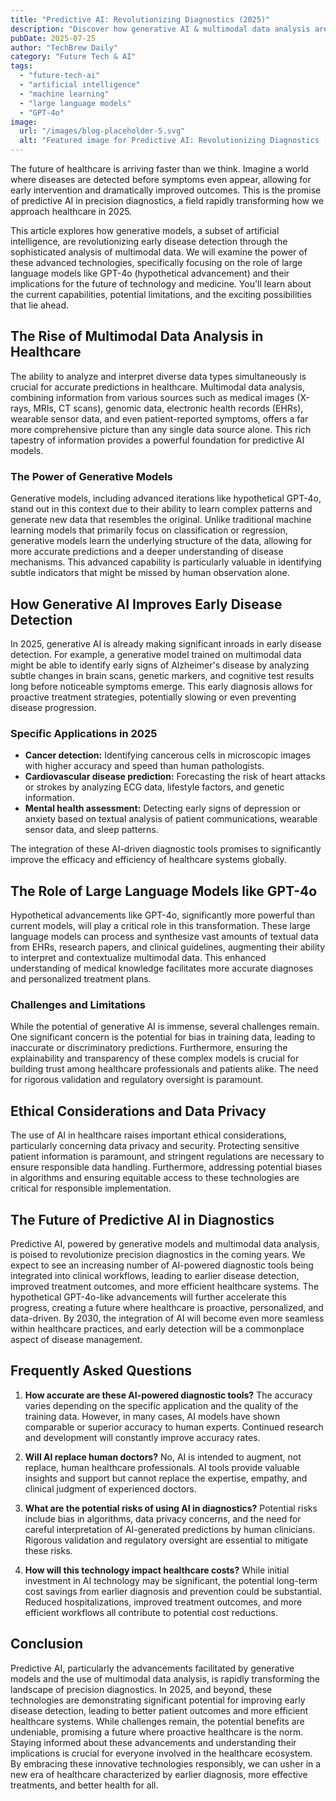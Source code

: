 ```yaml
---
title: "Predictive AI: Revolutionizing Diagnostics (2025)"
description: "Discover how generative AI & multimodal data analysis are revolutionizing early disease detection. Learn about the latest advancements in artificial intelligence and machine learning for precision diagnostics. Read now!"
pubDate: 2025-07-25
author: "TechBrew Daily"
category: "Future Tech & AI"
tags:
  - "future-tech-ai"
  - "artificial intelligence"
  - "machine learning"
  - "large language models"
  - "GPT-4o"
image:
  url: "/images/blog-placeholder-5.svg"
  alt: "Featured image for Predictive AI: Revolutionizing Diagnostics (2025)"
---
```


The future of healthcare is arriving faster than we think.  Imagine a world where diseases are detected before symptoms even appear, allowing for early intervention and dramatically improved outcomes. This is the promise of predictive AI in precision diagnostics, a field rapidly transforming how we approach healthcare in 2025.


This article explores how generative models, a subset of artificial intelligence, are revolutionizing early disease detection through the sophisticated analysis of multimodal data. We will examine the power of these advanced technologies, specifically focusing on the role of large language models like GPT-4o (hypothetical advancement) and their implications for the future of technology and medicine.  You'll learn about the current capabilities, potential limitations, and the exciting possibilities that lie ahead.

## The Rise of Multimodal Data Analysis in Healthcare

The ability to analyze and interpret diverse data types simultaneously is crucial for accurate predictions in healthcare.  Multimodal data analysis, combining information from various sources such as medical images (X-rays, MRIs, CT scans), genomic data, electronic health records (EHRs), wearable sensor data, and even patient-reported symptoms, offers a far more comprehensive picture than any single data source alone.  This rich tapestry of information provides a powerful foundation for predictive AI models.

###  The Power of Generative Models

Generative models, including advanced iterations like hypothetical GPT-4o, stand out in this context due to their ability to learn complex patterns and generate new data that resembles the original.  Unlike traditional machine learning models that primarily focus on classification or regression, generative models learn the underlying structure of the data, allowing for more accurate predictions and a deeper understanding of disease mechanisms.  This advanced capability is particularly valuable in identifying subtle indicators that might be missed by human observation alone.

##  How Generative AI Improves Early Disease Detection

In 2025, generative AI is already making significant inroads in early disease detection.  For example,  a generative model trained on multimodal data might be able to identify early signs of Alzheimer's disease by analyzing subtle changes in brain scans, genetic markers, and cognitive test results long before noticeable symptoms emerge. This early diagnosis allows for proactive treatment strategies, potentially slowing or even preventing disease progression.

###  Specific Applications in 2025

* **Cancer detection:** Identifying cancerous cells in microscopic images with higher accuracy and speed than human pathologists.
* **Cardiovascular disease prediction:** Forecasting the risk of heart attacks or strokes by analyzing ECG data, lifestyle factors, and genetic information.
* **Mental health assessment:**  Detecting early signs of depression or anxiety based on textual analysis of patient communications, wearable sensor data, and sleep patterns.

The integration of these AI-driven diagnostic tools promises to significantly improve the efficacy and efficiency of healthcare systems globally.

##  The Role of Large Language Models like GPT-4o

Hypothetical advancements like GPT-4o, significantly more powerful than current models, will play a critical role in this transformation.  These large language models can process and synthesize vast amounts of textual data from EHRs, research papers, and clinical guidelines, augmenting their ability to interpret and contextualize multimodal data.  This enhanced understanding of medical knowledge facilitates more accurate diagnoses and personalized treatment plans.

###  Challenges and Limitations

While the potential of generative AI is immense, several challenges remain.  One significant concern is the potential for bias in training data, leading to inaccurate or discriminatory predictions.   Furthermore, ensuring the explainability and transparency of these complex models is crucial for building trust among healthcare professionals and patients alike.  The need for rigorous validation and regulatory oversight is paramount.


##  Ethical Considerations and Data Privacy

The use of AI in healthcare raises important ethical considerations, particularly concerning data privacy and security.  Protecting sensitive patient information is paramount, and stringent regulations are necessary to ensure responsible data handling.  Furthermore, addressing potential biases in algorithms and ensuring equitable access to these technologies are critical for responsible implementation.

##  The Future of Predictive AI in Diagnostics

Predictive AI, powered by generative models and multimodal data analysis, is poised to revolutionize precision diagnostics in the coming years. We expect to see an increasing number of AI-powered diagnostic tools being integrated into clinical workflows, leading to earlier disease detection, improved treatment outcomes, and more efficient healthcare systems. The hypothetical GPT-4o-like advancements will further accelerate this progress, creating a future where healthcare is proactive, personalized, and data-driven.  By 2030, the integration of AI will become even more seamless within healthcare practices, and early detection will be a commonplace aspect of disease management.


## Frequently Asked Questions

1. **How accurate are these AI-powered diagnostic tools?**  The accuracy varies depending on the specific application and the quality of the training data.  However, in many cases, AI models have shown comparable or superior accuracy to human experts. Continued research and development will constantly improve accuracy rates.

2. **Will AI replace human doctors?** No, AI is intended to augment, not replace, human healthcare professionals.  AI tools provide valuable insights and support but cannot replace the expertise, empathy, and clinical judgment of experienced doctors.

3. **What are the potential risks of using AI in diagnostics?**  Potential risks include bias in algorithms, data privacy concerns, and the need for careful interpretation of AI-generated predictions by human clinicians. Rigorous validation and regulatory oversight are essential to mitigate these risks.

4. **How will this technology impact healthcare costs?** While initial investment in AI technology may be significant, the potential long-term cost savings from earlier diagnosis and prevention could be substantial.  Reduced hospitalizations, improved treatment outcomes, and more efficient workflows all contribute to potential cost reductions.

## Conclusion

Predictive AI, particularly the advancements facilitated by generative models and the use of multimodal data analysis, is rapidly transforming the landscape of precision diagnostics.  In 2025, and beyond, these technologies are demonstrating significant potential for improving early disease detection, leading to better patient outcomes and more efficient healthcare systems. While challenges remain, the potential benefits are undeniable, promising a future where proactive healthcare is the norm.  Staying informed about these advancements and understanding their implications is crucial for everyone involved in the healthcare ecosystem.  By embracing these innovative technologies responsibly, we can usher in a new era of healthcare characterized by earlier diagnosis, more effective treatments, and better health for all.